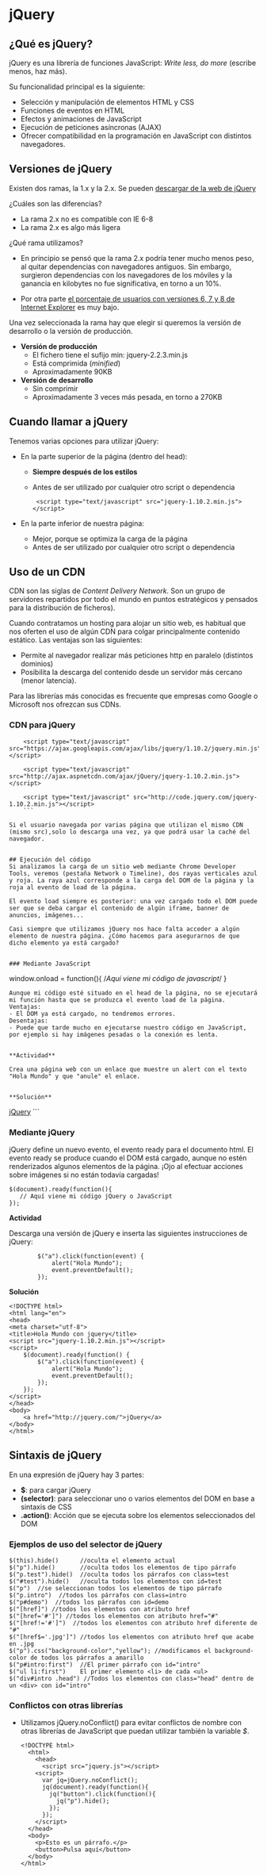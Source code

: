 
# jQuery



## ¿Qué es jQuery?

jQuery es una librería de funciones JavaScript: *Write less, do more* (escribe menos, haz más).

Su funcionalidad principal es la siguiente:
- Selección y manipulación de elementos HTML y CSS
- Funciones de eventos en HTML
- Efectos y animaciones de JavaScript
- Ejecución de peticiones asíncronas (AJAX)
- Ofrecer compatibilidad en la programación en JavaScript con distintos navegadores.


## Versiones de jQuery
Existen dos ramas, la 1.x y la 2.x. Se pueden [descargar de la web de jQuery](http://www.jquery.com/download) 

¿Cuáles son las diferencias? 

- La rama 2.x no es compatible con IE 6-8
- La rama 2.x es algo más ligera

¿Qué rama utilizamos?

- En principio se pensó que la rama 2.x podría tener mucho menos peso, al quitar dependencias con navegadores antiguos. Sin embargo, surgieron dependencias con los navegadores de los móviles y la ganancia en kilobytes no fue significativa, en torno a un 10%.

- Por otra parte [el porcentaje de usuarios con versiones 6, 7 y 8 de Internet Explorer](http://gs.statcounter.com/) es muy bajo.


Una vez seleccionada la rama hay que elegir si queremos la versión de desarrollo o la versión de producción.

- **Versión de producción**
  - El fichero tiene el sufijo min: jquery-2.2.3.min.js
  - Está comprimida (*minified*)
  - Aproximadamente 90KB
- **Versión de desarrollo**
  - Sin comprimir
  - Aproximadamente 3 veces más pesada, en torno a 270KB


## Cuando llamar a jQuery

Tenemos varias opciones para utilizar jQuery:
- En la parte superior de la página (dentro del head):
  - **Siempre después de los estilos**
  - Antes de ser utilizado por cualquier otro script o dependencia

    ```	<script type="text/javascript" src="jquery-1.10.2.min.js"></script>```
    
- En la parte inferior de nuestra página:
  - Mejor, porque se optimiza la carga de la página
  - Antes de ser utilizado por cualquier otro script o dependencia


## Uso de un CDN
CDN son las siglas de *Content Delivery Network*. Son un grupo de servidores repartidos por todo el mundo en puntos estratégicos y pensados para la distribución de ficheros).

Cuando contratamos un hosting para alojar un sitio web, es habitual que nos oferten el uso de algún CDN para colgar principalmente contenido estático. Las ventajas son las siguientes:
- Permite al navegador realizar más peticiones http en paralelo (distintos dominios)
- Posibilita la descarga del contenido desde un servidor más cercano (menor latencia).

Para las librerías más conocidas es frecuente que empresas como Google o Microsoft nos ofrezcan sus CDNs.

### CDN para jQuery

```	
    <script type="text/javascript" src="https://ajax.googleapis.com/ajax/libs/jquery/1.10.2/jquery.min.js"></script>

	<script type="text/javascript" src="http://ajax.aspnetcdn.com/ajax/jQuery/jquery-1.10.2.min.js"></script>
    
	<script type="text/javascript" src="http://code.jquery.com/jquery-1.10.2.min.js"></script>
    ```

Si el usuario navegada por varias página que utilizan el mismo CDN (mismo src),solo lo descarga una vez, ya que podrá usar la caché del navegador.


## Ejecución del código
Si analizamos la carga de un sitio web mediante Chrome Developer Tools, veremos (pestaña Network o Timeline), dos rayas verticales azul y roja. La raya azul corresponde a la carga del DOM de la página y la roja al evento de load de la página.

El evento load siempre es posterior: una vez cargado todo el DOM puede ser que se deba cargar el contenido de algún iframe, banner de anuncios, imágenes...

Casi siempre que utilizamos jQuery nos hace falta acceder a algún elemento de nuestra página. ¿Cómo hacemos para asegurarnos de que dicho elemento ya está cargado?


### Mediante JavaScript
```
window.onload = function(){ /*Aquí viene mi código de javascript*/ }
```
Aunque mi código esté situado en el head de la página, no se ejecutará mi función hasta que se produzca el evento load de la página.
Ventajas:
- El DOM ya está cargado, no tendremos errores.
Desentajas:
- Puede que tarde mucho en ejecutarse nuestro código en JavaScript, por ejemplo si hay imágenes pesadas o la conexión es lenta.


**Actividad**

Crea una página web con un enlace que muestre un alert con el texto "Hola Mundo" y que "anule" el enlace.


**Solución**
``` 
<!DOCTYPE html>
 <html>
 <head>
   <meta charset="utf-8">
   <title>Hola Mundo en javaScript</title>
   <script type="text/javascript">
   window.onload = function() { 
   		document.getElementById("holamundo").onclick = holaMundo;
   }
   function holaMundo()
   {
	   alert ("Hola Mundo");
	   return false;
   }
   </script>
 </head>
 <body>
   <a id="holamundo" href="http://jquery.com/">jQuery</a>
 </body>
 </html>
```


### Mediante jQuery
jQuery define un nuevo evento, el evento ready para el documento html. El evento ready se produce cuando el DOM está cargado, aunque no estén renderizados algunos elementos de la página. ¡Ojo al efectuar acciones sobre imágenes si no están todavía cargadas!

```
$(document).ready(function(){
   // Aquí viene mi código jQuery o JavaScript
});
```


**Actividad**

Descarga una versión de jQuery e inserta las siguientes instrucciones de jQuery:
```
		$("a").click(function(event) {
			alert("Hola Mundo");
			event.preventDefault();
		});
```


**Solución**
```
<!DOCTYPE html>
<html lang="en">
<head>
<meta charset="utf-8">
<title>Hola Mundo con jquery</title>
<script src="jquery-1.10.2.min.js"></script>
<script>
	$(document).ready(function() {
		$("a").click(function(event) {
			alert("Hola Mundo");
			event.preventDefault();
		});
	});
</script>
</head>
<body>
	<a href="http://jquery.com/">jQuery</a>
</body>
</html>
```



## Sintaxis de jQuery
En una expresión de jQuery hay 3 partes:
- **$**: para cargar jQuery
- **(selector)**: para seleccionar uno o varios elementos del DOM en base a sintaxis de CSS
- **.action()**: Acción que se ejecuta sobre los elementos seleccionados del DOM


### Ejemplos de uso del selector de jQuery
```
$(this).hide() 		//oculta el elemento actual
$("p").hide() 		//oculta todos los elementos de tipo párrafo
$("p.test").hide() 	//oculta todos los párrafos con class=test
$("#test").hide() 	//oculta todos los elementos con id=test
$("p")  //se seleccionan todos los elementos de tipo párrafo
$("p.intro")  //todos los párrafos con class=intro
$("p#demo")  //todos los párrafos con id=demo
$("[href]") //todos los elementos con atributo href
$("[href='#']") //todos los elementos con atributo href="#"
$("[href!='#']")  //todos los elementos con atributo href diferente de "#"
$("[href$='.jpg']") //todos los elementos con atributo href que acabe en .jpg
$("p").css("background-color","yellow"); //modificamos el background-color de todos los párrafos a amarillo
$("p#intro:first") 	//El primer párrafo con id="intro"
$("ul li:first") 	El primer elemento <li> de cada <ul>
$("div#intro .head") //Todos los elementos con class="head" dentro de un <div> con id="intro"
```


### Conflictos con otras librerías
* Utilizamos jQuery.noConflict() para evitar conflictos de nombre con otras librerías de JavaScript que puedan utilizar también la variable *$*.

  ```
  <!DOCTYPE html>
    <html>
      <head>
        <script src="jquery.js"></script>
      <script>
        var jq=jQuery.noConflict();
        jq(document).ready(function(){
          jq("button").click(function(){
            jq("p").hide();
          });
        });
      </script>
    </head>
    <body>
      <p>Esto es un párrafo.</p>
      <button>Pulsa aquí</button>
    </body>
  </html>

  ```


